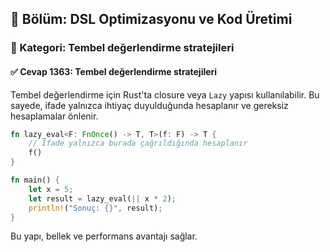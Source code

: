 ## 📘 Bölüm: DSL Optimizasyonu ve Kod Üretimi  
### 🔹 Kategori: Tembel değerlendirme stratejileri  
#### ✅ Cevap 1363: Tembel değerlendirme stratejileri

Tembel değerlendirme için Rust'ta closure veya `Lazy` yapısı kullanılabilir. Bu sayede, ifade yalnızca ihtiyaç duyulduğunda hesaplanır ve gereksiz hesaplamalar önlenir.

```rust
fn lazy_eval<F: FnOnce() -> T, T>(f: F) -> T {
    // İfade yalnızca burada çağrıldığında hesaplanır
    f()
}

fn main() {
    let x = 5;
    let result = lazy_eval(|| x * 2);
    println!("Sonuç: {}", result);
}
```
Bu yapı, bellek ve performans avantajı sağlar.
